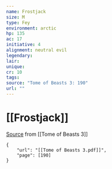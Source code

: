 ```yaml
---
name: Frostjack
size: M
type: Fey
environment: arctic
hp: 135
ac: 17
initiative: 4
alignment: neutral evil
legendary: 
lair: 
unique: 
cr: 10
tags: 
source: "Tome of Beasts 3: 190"
url: ""
---
```

# [[Frostjack]]

[Source](zotero://open-pdf/library/items/BLGR9HVR?page=190) from [[Tome of Beasts 3]]

```pdf
{
	"url": "[[Tome of Beasts 3.pdf]]",
	"page": [190]
}
```

